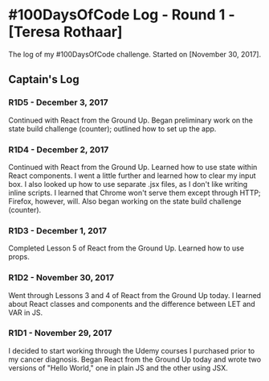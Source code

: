 # #100DaysOfCode Log - Round 1 - [Teresa Rothaar]

The log of my #100DaysOfCode challenge. Started on [November 30, 2017].

## Captain's Log

### R1D5 - December 3, 2017
Continued with React from the Ground Up. Began preliminary work on the state build challenge (counter); outlined how to set up the app.

### R1D4 - December 2, 2017
Continued with React from the Ground Up. Learned how to use state within React components. I went a little further and learned how to clear my input box. I also looked up how to use separate .jsx files, as I don't like writing inline scripts. I learned that Chrome won't serve them except through HTTP; Firefox, however, will. Also began working on the state build challenge (counter).

### R1D3 - December 1, 2017
Completed Lesson 5 of React from the Ground Up. Learned how to use props.

### R1D2 - November 30, 2017
Went through Lessons 3 and 4 of React from the Ground Up today. I learned about React classes and components and the difference between LET and VAR in JS.

### R1D1 - November 29, 2017
I decided to start working through the Udemy courses I purchased prior to my cancer diagnosis. Began React from the Ground Up today and wrote two versions of "Hello World," one in plain JS and the other using JSX.
